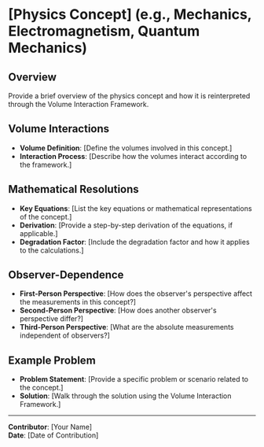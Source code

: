 # [Physics Concept] (e.g., Mechanics, Electromagnetism, Quantum Mechanics)

## Overview
Provide a brief overview of the physics concept and how it is reinterpreted through the Volume Interaction Framework.

## Volume Interactions
- **Volume Definition**: [Define the volumes involved in this concept.]
- **Interaction Process**: [Describe how the volumes interact according to the framework.]

## Mathematical Resolutions
- **Key Equations**: [List the key equations or mathematical representations of the concept.]
- **Derivation**: [Provide a step-by-step derivation of the equations, if applicable.]
- **Degradation Factor**: [Include the degradation factor and how it applies to the calculations.]

## Observer-Dependence
- **First-Person Perspective**: [How does the observer's perspective affect the measurements in this concept?]
- **Second-Person Perspective**: [How does another observer's perspective differ?]
- **Third-Person Perspective**: [What are the absolute measurements independent of observers?]

## Example Problem
- **Problem Statement**: [Provide a specific problem or scenario related to the concept.]
- **Solution**: [Walk through the solution using the Volume Interaction Framework.]

---

**Contributor**: [Your Name]  
**Date**: [Date of Contribution]